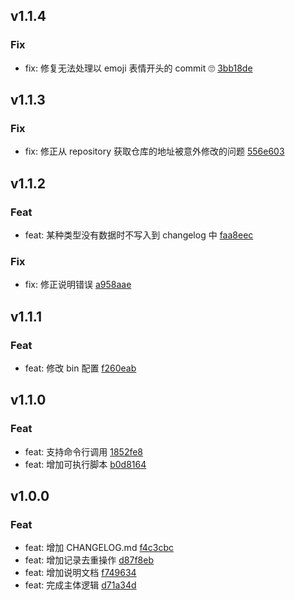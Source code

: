 ## v1.1.4

### Fix
- fix: 修复无法处理以 emoji 表情开头的 commit 🙄️ [3bb18de](https://github.com/x-dirve/changelog/commit/3bb18de61238af8203a92ea075fe0def5e4cd1c2)

## v1.1.3

### Fix
- fix: 修正从 repository 获取仓库的地址被意外修改的问题 [556e603](https://github.com/x-dirve/changelog/commit/556e60362708d070e5a4469cc1fe7cd8a5428c8b)

## v1.1.2

### Feat
- feat: 某种类型没有数据时不写入到 changelog 中 [faa8eec](https://github.com/x-dirve/changelog/commit/faa8eec53039bf0c0cd2729a42f0d1bf4764a1a6)

### Fix
- fix: 修正说明错误 [a958aae](https://github.com/x-dirve/changelog/commit/a958aae197af1472ebb1717db88d8183fe2d8b19)

## v1.1.1

### Feat
- feat: 修改 bin 配置 [f260eab](https://github.com/x-dirve/changelog/commit/f260eabe0a645b12cc090563ff856b2230ab90f3)

## v1.1.0

### Feat
- feat: 支持命令行调用 [1852fe8](https://github.com/x-dirve/changelog/commit/1852fe8d47214808a9467e5421f458d97c789c3c)
- feat: 增加可执行脚本 [b0d8164](https://github.com/x-dirve/changelog/commit/b0d8164a2cd698bdf7c8264752a130b504fbbf35)

## v1.0.0

### Feat
- feat: 增加 CHANGELOG.md [f4c3cbc](https://github.com/x-dirve/changelog/commit/f4c3cbcb47907ee4dc881aacbb997831dee19e70)
- feat: 增加记录去重操作 [d87f8eb](https://github.com/x-dirve/changelog/commit/d87f8eb4cbf96acf6c54813f5d1be9e0ef807cd6)
- feat: 增加说明文档 [f749634](https://github.com/x-dirve/changelog/commit/f7496341587a40faae2515059086d79ca71e853a)
- feat: 完成主体逻辑 [d71a34d](https://github.com/x-dirve/changelog/commit/d71a34d8801541dcbf8bd5b50be3608226df158c)

